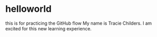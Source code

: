 # helloworld
this is for practicing the GitHub flow
My name is Tracie Childers.  I am excited for this new learning experience. 
